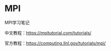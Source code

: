# MPI
MPI学习笔记

中文教程：https://mpitutorial.com/tutorials/

官方教程：https://computing.llnl.gov/tutorials/mpi/
